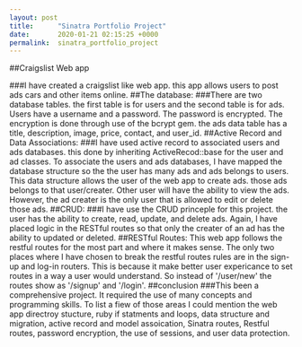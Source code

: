 ```yaml
---
layout: post
title:      "Sinatra Portfolio Project"
date:       2020-01-21 02:15:25 +0000
permalink:  sinatra_portfolio_project
---
```


##Craigslist Web app

###I have created a craigslist like web app. this app allows users to post ads cars and other items online. 
##The database:
###There are two database tables. the first table is for users and the second table is for ads. Users have a username and a password. The password is encrypted. The encryption is done through use of the bcrypt gem. 
the ads data table has a title, description, image, price, contact, and user_id. 
##Active Record and Data Associations:
###I have used active record to associated users and ads databases. this done by inheriting ActiveRecod::base for the user and ad classes. To associate the users and ads databases, I have mapped the database structure so the the user has many ads and ads belongs to users. 
This data structure allows the user of the web app to create ads. those ads belongs to that user/creater. Other user will have the ability to view the ads. However, the ad creater is the only user that is allowed to edit or delete those ads. 
##CRUD:
###I have use the CRUD princeple for this project. the user has the ability to create, read, update, and delete ads. Again, I have placed logic in the RESTful routes so that only the creater of an ad has the ability to updated or deleted.
##RESTful Routes:
This web app follows the restful routes for the most part and where it makes sense. The only two places where I have chosen to break the restful routes rules are in the sign-up and log-in routers. This is because it make better user expericance to set routes in a way a user would understand. So instead of '/user/new' the routes show as '/signup' and '/login'. 
##conclusion
###This been a comprehensive project. It required the use of many concepts and programming skills. To list a fiew of those areas I could mention the web app directroy stucture, ruby if statments and loops, data structure and migration, active record and model assoication, Sinatra routes, Restful routes, password encryption, the use of sessions, and user data protection.

